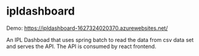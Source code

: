 # ipldashboard
Demo: https://ipldashboard-1627324020370.azurewebsites.net/

An IPL Dashboad that uses spring batch to read the data from csv data set and serves the API.
The API is consumed by react frontend.
